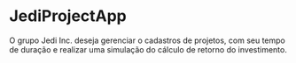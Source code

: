 # JediProjectApp
O grupo Jedi Inc. deseja gerenciar o cadastros de projetos, com seu tempo de duração e realizar uma simulação do cálculo de retorno do investimento.
